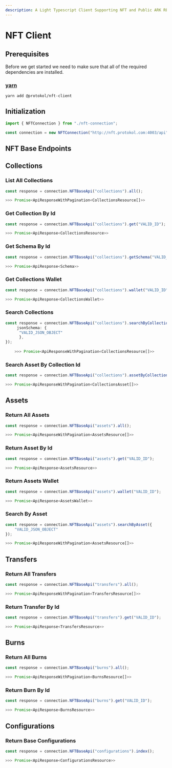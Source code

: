 ```yaml
---
description: A Light Typescript Client Supporting NFT and Public ARK REST API
---
```


# NFT Client

## Prerequisites <a id="prerequisites"></a>

Before we get started we need to make sure that all of the required dependencies are installed.

### [yarn](https://classic.yarnpkg.com/lang/en/)

```text
yarn add @protokol/nft-client
```

## Initialization

```typescript
import { NFTConnection } from "./nft-connection";

const connection = new NFTConnection("http://nft.protokol.com:4003/api");
```

## NFT Base Endpoints

## Collections

### List All Collections

```typescript
const response = connection.NFTBaseApi("collections").all();

>>> Promise<ApiResponseWithPagination<CollectionsResource[]>>
```

### Get Collection By Id

```typescript
const response = connection.NFTBaseApi("collections").get("VALID_ID");

>>> Promise<ApiResponse<CollectionsResource>>
```

### Get Schema By Id 

```typescript
const response = connection.NFTBaseApi("collections").getSchema("VALID_ID");

>>> Promise<ApiResponse<Schema>>
```

### Get Collections Wallet 

```typescript
const response = connection.NFTBaseApi("collections").wallet("VALID_ID");

>>> Promise<ApiResponse<CollectionsWallet>>
```

### Search Collections

```typescript
const response = connection.NFTBaseApi("collections").searchByCollections({
     jsonSchema: {
      "VALID_JSON_OBJECT"
      },
});
    
    >>> Promise<ApiResponseWithPagination<CollectionsResource[]>>
```

### Search Asset By Collection Id 

```typescript
const response = connection.NFTBaseApi("collections").assetByCollectionId("VALID_ID");

>>> Promise<ApiResponseWithPagination<CollectionsAsset[]>>
```

## Assets

### Return All Assets

```typescript
const response = connection.NFTBaseApi("assets").all();

>>> Promise<ApiResponseWithPagination<AssetsResource[]>>
```

### Return Asset By Id

```typescript
const response = connection.NFTBaseApi("assets").get("VALID_ID");

>>> Promise<ApiResponse<AssetsResource>> 
```

### Return Assets Wallet

```typescript
const response = connection.NFTBaseApi("assets").wallet("VALID_ID");

>>> Promise<ApiResponse<AssetsWallet>>
```

### Search By Asset

```typescript
const response = connection.NFTBaseApi("assets").searchByAsset({
    "VALID_JSON_OBJECT"
});

>>> Promise<ApiResponseWithPagination<AssetsResource[]>>
```

## Transfers

### Return All Transfers

```typescript
const response = connection.NFTBaseApi("transfers").all();

>>> Promise<ApiResponseWithPagination<TransfersResource[]>>
```

### Return Transfer By Id

```typescript
const response = connection.NFTBaseApi("transfers").get("VALID_ID");

>>> Promise<ApiResponse<TransfersResource>>
```

## Burns

### Return All Burns

```typescript
const response = connection.NFTBaseApi("burns").all();

>>> Promise<ApiResponseWithPagination<BurnsResource[]>>
```

### Return Burn By Id

```typescript
const response = connection.NFTBaseApi("burns").get("VALID_ID");

>>> Promise<ApiResponse<BurnsResource>> 
```

## Configurations

### Return Base Configurations

```typescript
const response = connection.NFTBaseApi("configurations").index();

>>> Promise<ApiResponse<ConfigurationsResource>>
```



